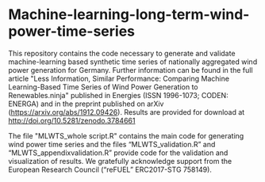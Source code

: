 # Machine-learning-long-term-wind-power-time-series

This repository contains the code necessary to generate and validate machine-learning based synthetic time series of nationally aggregated wind power generation for Germany. Further information can be found in the full article "Less Information, Similar Performance: Comparing Machine Learning-Based Time Series of Wind Power Generation to Renewables.ninja" published in Energies (ISSN 1996-1073; CODEN: ENERGA) and in the preprint published on arXiv (https://arxiv.org/abs/1912.09426).
Results are provided for download at http://doi.org/10.5281/zenodo.3784661

The file "MLWTS_whole script.R" contains the main code for generating wind power time series and the files “MLWTS_validation.R” and “MLWTS_appendixvalidation.R” provide code for the validation and visualization of results.
We gratefully acknowledge support from the European Research Council (“reFUEL” ERC2017-STG 758149).
